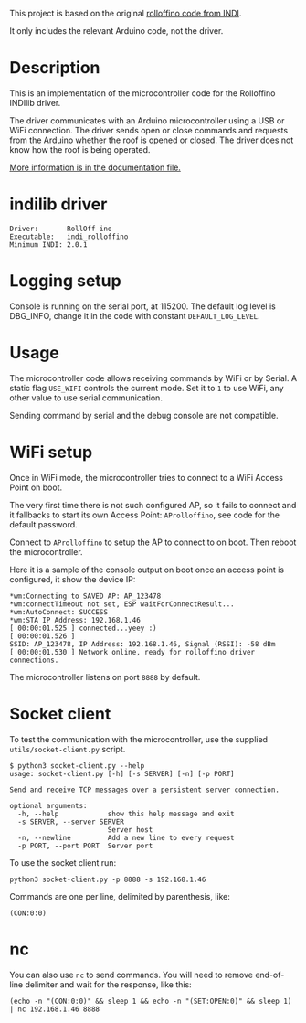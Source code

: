 
This project is based on the original [rolloffino code from INDI](https://github.com/indilib/indi-3rdparty/tree/master/indi-rolloffino). 

It only includes the relevant Arduino code, not the driver.

# Description

This is an implementation of the microcontroller code for the Rolloffino INDIlib driver.

The driver communicates with an Arduino microcontroller using a USB or WiFi connection. 
The driver sends open or close commands and requests from the Arduino whether the roof is opened or closed. 
The driver does not know how the roof is being operated.

[More information is in the documentation file.](doc/rolloffino.md)

# indilib driver
```
Driver:       RollOff ino
Executable:   indi_rolloffino
Minimum INDI: 2.0.1
```

# Logging setup

Console is running on the serial port, at 115200. The default log level is DBG_INFO, change it in the code with 
constant `DEFAULT_LOG_LEVEL`.

# Usage

The microcontroller code allows receiving commands by WiFi or by Serial. A static flag `USE_WIFI` controls the current mode.
Set it to `1` to use WiFi, any other value to use serial communication.

Sending command by serial and the debug console are not compatible.

# WiFi setup

Once in WiFi mode, the microcontroller tries to connect to a WiFi Access Point on boot. 

The very first time there is not such configured AP, so it fails to connect and it fallbacks to start its own 
Access Point: `AProlloffino`, see code for the default password.

Connect to `AProlloffino` to setup the AP to connect to on boot. Then reboot the microcontroller.

Here it is a sample of the console output on boot once an access point is configured, it show the device IP:
```
*wm:Connecting to SAVED AP: AP_123478
*wm:connectTimeout not set, ESP waitForConnectResult... 
*wm:AutoConnect: SUCCESS 
*wm:STA IP Address: 192.168.1.46
[ 00:00:01.525 ] connected...yeey :)
[ 00:00:01.526 ] 
SSID: AP_123478, IP Address: 192.168.1.46, Signal (RSSI): -58 dBm
[ 00:00:01.530 ] Network online, ready for rolloffino driver connections.
```

The microcontroller listens on port `8888` by default.


# Socket client

To test the communication with the microcontroller, use the supplied `utils/socket-client.py` script.

```shell
$ python3 socket-client.py --help
usage: socket-client.py [-h] [-s SERVER] [-n] [-p PORT]

Send and receive TCP messages over a persistent server connection.

optional arguments:
  -h, --help            show this help message and exit
  -s SERVER, --server SERVER
                        Server host
  -n, --newline         Add a new line to every request
  -p PORT, --port PORT  Server port
```

To use the socket client run:
```shell
python3 socket-client.py -p 8888 -s 192.168.1.46
```

Commands are one per line, delimited by parenthesis, like:
```
(CON:0:0)
```

# nc 

You can also use `nc` to send commands. You will need to remove end-of-line delimiter and wait for the response, like this:
```
(echo -n "(CON:0:0)" && sleep 1 && echo -n "(SET:OPEN:0)" && sleep 1) | nc 192.168.1.46 8888
```
